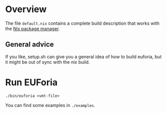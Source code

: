 # Overview

The file `default.nix` contains a complete build description that works with the [Nix package manager](https://nixos.org/guides/install-nix.html).

## General advice
If you like, setup.sh can give you a general idea of how to build euforia, but it might be out of sync with the nix build.

# Run EUForia

    ./bin/euforia <vmt-file>

You can find some examples in `./examples`.

